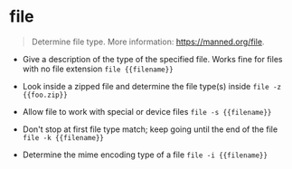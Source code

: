 # file
> Determine file type.
> More information: <https://manned.org/file>.

- Give a description of the type of the specified file. Works fine for files with no file extension
`file {{filename}}`

- Look inside a zipped file and determine the file type(s) inside
`file -z {{foo.zip}}`

- Allow file to work with special or device files
`file -s {{filename}}`

- Don't stop at first file type match; keep going until the end of the file
`file -k {{filename}}`

- Determine the mime encoding type of a file
`file -i {{filename}}`
